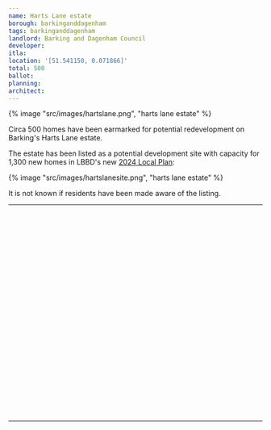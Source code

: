 ```yaml
---
name: Harts Lane estate
borough: barkinganddagenham
tags: barkinganddagenham
landlord: Barking and Dagenham Council
developer: 
itla:
location: '[51.541150, 0.071866]'
total: 500
ballot: 
planning: 
architect:
---
```

{% image "src/images/hartslane.png", "harts lane estate" %}

Circa 500 homes have been earmarked for potential redevelopment on Barking's Harts Lane estate.

The estate has been listed as a potential development site with capacity for 1,300 new homes in LBBD's new [2024 Local Plan](https://www.lbbd.gov.uk/sites/default/files/2024-10/Barking%20and%20Dagenham%20Local%20Plan%202037%20Appendix%202%20Site%20Allocation%20Proformas.pdf):

{% image "src/images/hartslanesite.png", "harts lane estate" %}

It is not known if residents have been made aware of the listing.

---

<!------------THE CODE BELOW RENDERS THE MAP - DO NOT EDIT! ---------------------------->

<div id="map" style="width: 100%; height: 400px;"></div>

<script>
  var map = L.map('map').setView({{ location }}, 13);
  L.tileLayer('https://tile.openstreetmap.org/{z}/{x}/{y}.png', {
  maxZoom: 19,
attribution: '&copy; <a href="http://www.openstreetmap.org/copyright">OpenStreetMap</a>'
}).addTo(map);
var circle = L.circle({{ location }}, {
    color: 'red',
    fillColor: '#f03',
    fillOpacity: 0.5,
    radius: 500
}).addTo(map);
</script>

---